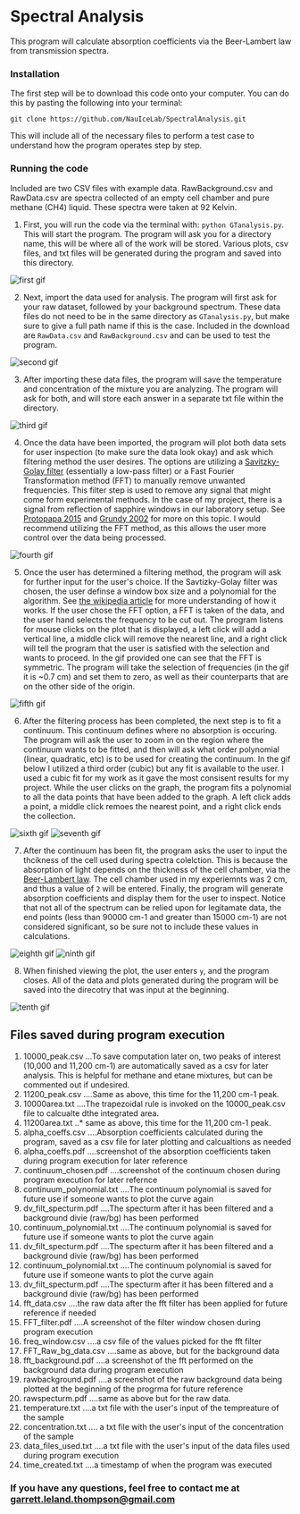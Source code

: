 # Spectral Analysis


This program will calculate absorption coefficients via the Beer-Lambert law from transmission spectra.


### Installation
The first step will be to download this code onto your computer. You can do this by pasting the following into your terminal:

`git clone https://github.com/NauIceLab/SpectralAnalysis.git`


This will include all of the necessary files to perform a test case to understand how the program operates step by step. 


### Running the code
Included are two CSV files with example data. RawBackground.csv and RawData.csv are spectra collected of an empty cell chamber and pure methane (CH4) liquid. These spectra were taken at 92 Kelvin. 

1. First, you will run the code via the terminal with: `python GTanalysis.py`. This will start the program. The program will ask you for a directory name, this will be where all of the work will be stored. Various plots, csv files, and txt files will be generated during the program and saved into this directory. 


![first gif](https://github.com/Gleland/SpectralAnalysis/blob/master/images/part1.gif) 



2. Next, import the data used for analysis. The program will first ask for your raw dataset, followed by your background spectrum. These data files do not need to be in the same directory as `GTanalysis.py`, but make sure to give a full path name if this is the case. Included in the download are `RawData.csv` and `RawBackground.csv` and can be used to test the program.


![second gif](https://github.com/Gleland/SpectralAnalysis/blob/master/images/part2.gif) 


3. After importing these data files, the program will save the temperature and concentration of the mixture you are analyzing. The program will ask for both, and will store each answer in a separate txt file within the directory.

![third gif](https://github.com/Gleland/SpectralAnalysis/blob/master/images/part3.gif)



4. Once the data have been imported, the program will plot both data sets for user inspection (to make sure the data look okay) and ask which filtering method the user desires. The options are utilizing a [Savitzky-Golay filter](https://en.wikipedia.org/wiki/Savitzky–Golay_filter) (essentially a low-pass filter) or a Fast Fourier Transformation method (FFT) to manually remove unwanted frequencies. This filter step is used to remove any signal that might come form experimental methods. In the case of my project, there is a signal from reflection of sapphire windows in our laboratory setup. See [Protopapa 2015](https://arxiv.org/pdf/1503.00703.pdf) and [Grundy 2002](http://www.sciencedirect.com/science/article/pii/S0019103501967260) for more on this topic. I would recommend utilizing the FFT method, as this allows the user more control over the data being processed.

![fourth gif](https://github.com/Gleland/SpectralAnalysis/blob/master/images/fft_choice.gif)



5. Once the user has determined a filtering method, the program will ask for further input for the user's choice. If the Savtizky-Golay filter was chosen, the user definse a window box size and a polynomial for the algorithm. See [the wikipedia article](https://en.wikipedia.org/wiki/Savitzky–Golay_filter) for more understanding of how it works. If the user chose the FFT option, a FFT is taken of the data, and the user hand selects the frequency to be cut out. The program listens for mouse clicks on the plot that is displayed, a left click will add a vertical line, a middle click will remove the nearest line, and a right click will tell the program that the user is satisfied with the selection and wants to proceed. In the gif provided one can see that the FFT is symmetric. The program will take the selection of frequencies (in the gif it is ~0.7 cm) and set them to zero, as well as their counterparts that are on the other side of the origin.

![fifth gif](https://github.com/Gleland/SpectralAnalysis/blob/master/images/fft_cut.gif)


6. After the filtering process has been completed, the next step is to fit a continuum. This continuum defines where no absorption is occuring. The program will ask the user to zoom in on the region where the continuum wants to be fitted, and then will ask what order polynomial (linear, quadratic, etc) is to be used for creating the continuum. In the gif below I utilized a third order (cubic) but any fit is available to the user. I used a cubic fit for my work as it gave the most consisent results for my project. While the user clicks on the graph, the program fits a polynomial to all the data points that have been added to the graph. A left click adds a point, a middle click remoes the nearest point, and a right click ends the collection.


![sixth gif](https://github.com/Gleland/SpectralAnalysis/blob/master/images/continuum.gif)
![seventh gif](https://github.com/Gleland/SpectralAnalysis/blob/master/images/polynomial_order.gif)



7. After the continuum has been fit, the program asks the user to input the thcikness of the cell used during spectra colelction. This is because the absorption of light depends on the thickness of the cell chamber, via the [Beer-Lambert law](http://life.nthu.edu.tw/~labcjw/BioPhyChem/Spectroscopy/beerslaw.htm). The cell chamber used in my experiemnts was 2 cm, and thus a value of `2` will be entered. Finally, the program will generate absorption coefficients and display them for the user to inspect. Notice that not all of the spectrum can be relied upon for legitamate data, the end points (less than 90000 cm-1 and greater than 15000 cm-1) are not considered significant, so be sure not to include these values in calculations.

![eighth gif](https://github.com/Gleland/SpectralAnalysis/blob/master/images/thickness-and-finished.gif)
![ninth gif](https://github.com/Gleland/SpectralAnalysis/blob/master/images/abs_coeffs.gif)



8. When finished viewing the plot, the user enters `y`, and the program closes. All of the data and plots generated during the program will be saved into the direcotry that was input at the beginning.


![tenth gif](https://github.com/Gleland/SpectralAnalysis/blob/master/images/done.gif)



## Files saved during program execution

1. 10000_peak.csv
 ...To save computation later on, two peaks of interest (10,000 and 11,200 cm-1) are automatically saved as a csv for later analysis. This is helpful for methane and etane mixtures, but can be commented out if undesired.
2. 11200_peak.csv
 ....Same as above, this time for the 11,200 cm-1 peak.
3. 10000area.txt
 ....The trapezoidal rule is invoked on the 10000_peak.csv file to calcualte dthe integrated area.
4. 11200area.txt
 ..* same as above, this time for the 11,200 cm-1 peak.
5. alpha_coeffs.csv
 ....Absorption coefficients calculated during the program, saved as a csv file for later plotting and calcualtions as needed
6. alpha_coeffs.pdf
 ....screenshot of the absorption coefficients taken during program execution for later reference
7. continuum_chosen.pdf
 ....screenshot of the continuum chosen during program execution for later refernce
8. continuum_polynomial.txt
 ....The continuum polynomial is saved for future use if someone wants to plot the curve again
9. dv_filt_specturm.pdf
 ....The specturm after it has been filtered and a background divie (raw/bg) has been performed
10. continuum_polynomial.txt
 ....The continuum polynomial is saved for future use if someone wants to plot the curve again
11. dv_filt_specturm.pdf
 ....The specturm after it has been filtered and a background divie (raw/bg) has been performed
12. continuum_polynomial.txt
 ....The continuum polynomial is saved for future use if someone wants to plot the curve again
13. dv_filt_specturm.pdf
 ....The specturm after it has been filtered and a background divie (raw/bg) has been performed
14. fft_data.csv
 ....the raw data after the fft filter has been applied for future reference if needed
15. FFT_filter.pdf
 ....A screenshot of the filter window chosen during program execution
16. freq_window.csv
 ....a csv file of the values picked for the fft filter
17. FFT_Raw_bg_data.csv
 ....same as above, but for the background data
18. fft_background.pdf
 ....a screenshot of the fft performed on the background data during program execution
19. rawbackground.pdf
 ....a screenshot of the raw background data being plotted at the beginning of the progrma for future reference
20. rawspecturm.pdf
 ....same as above but for the raw data.
21. temperature.txt
 ....a txt file with the user's input of the tempreature of the sample
22. concentration.txt
 .... a txt file with the user's input of the concentration of the sample
23. data_files_used.txt
 ....a txt file with the user's input of the data files used during program execution
24. time_created.txt
 ....a timestamp of when the program was executed
### If you have any questions, feel free to contact me at garrett.leland.thompson@gmail.com

<!---
## Demo of program, with a pure methane (Ch4) mixture at a temperature of 92.0 Kelvin.
![first gif](https://github.com/Gleland/SpectralAnalysis/blob/master/images/full_video.gif) 

-->

